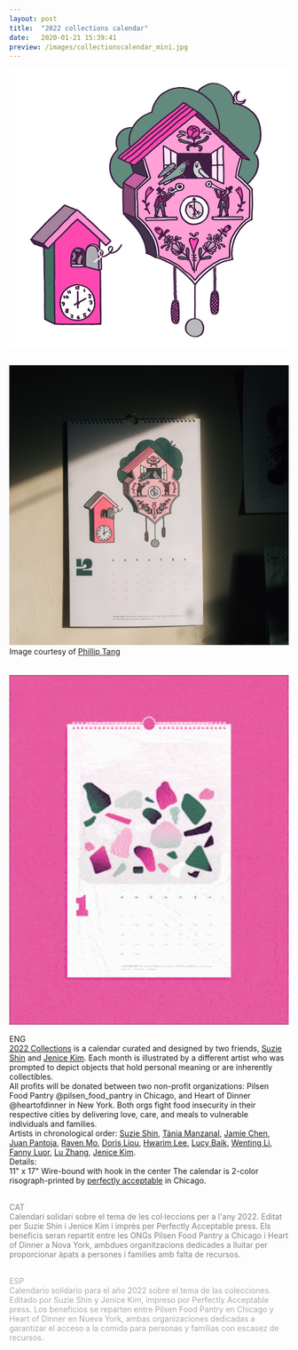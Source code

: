 ```yaml
---
layout: post
title:  "2022 collections calendar"
date:   2020-01-21 15:39:41
preview: /images/collectionscalendar_mini.jpg
---
```


![Picture 1](/images/collectionscalendar1.jpg)

<div class="row">

  <div class="column">

   <img src="/images/collectionscalendar_paper.jpg" alt="drawing" width="1400px"><br>
   Image courtesy of <a href="https://www.instagram.com/potatoislike/">Phillip Tang</a><br><br><br>
   <img src="/images/collectionscalendar.gif" alt="drawing" width="1400px">

   </div>

   <div class="column">
  ENG<br>
  <a href="https://2022.bigcartel.com">2022 Collections</a> is a calendar curated and designed by two friends, <a href="https://www.instagram.com/shin_suzie/">Suzie Shin</a> and <a href="https://www.instagram.com/jenicekimm/">Jenice Kim</a>. Each month is illustrated by a different artist who was prompted to depict objects that hold personal meaning or are inherently collectibles.<br>
  All profits will be donated between two non-profit organizations: Pilsen Food Pantry @pilsen_food_pantry in Chicago, and Heart of Dinner @heartofdinner in New York. Both orgs fight food insecurity in their respective cities by delivering love, care, and meals to vulnerable individuals and families.<br>
  Artists in chronological order:
  <a href="https://www.instagram.com/shin_suzie/">Suzie Shin</a>,
  <a href="https://www.instagram.com/cerdineta/">Tània Manzanal</a>,
  <a href="https://www.instagram.com/fulltimefish/">Jamie Chen</a>,
  <a href="https://www.instagram.com/juantoja_/">Juan Pantoja</a>,
  <a href="https://www.instagram.com/ravenmodesign/">Raven Mo</a>,
  <a href="https://www.instagram.com/peach_doggo/">Doris Liou</a>,
  <a href="https://www.instagram.com/hwarim.lee/">Hwarim Lee</a>,
  <a href="https://www.instagram.com/egguguma/">Lucy Baik</a>,
  <a href="https://www.instagram.com/wentingthings/">Wenting Li</a>,
  <a href="https://www.instagram.com/fanny.luor/">Fanny Luor</a>,
  <a href="https://www.instagram.com/dudidudio/">Lu Zhang</a>,
  <a href="https://www.instagram.com/jenicekimm/">Jenice Kim</a>.<br>
  Details:<br>
11" x 17" Wire-bound with hook in the center
The calendar is 2-color risograph-printed by <a href="https://perfectly-acceptable.com/">perfectly acceptable</a> in Chicago.<br><br>


  <font color="#808080">CAT<br>
Calendari solidari sobre el tema de les col·leccions per a l'any 2022. Editat per Suzie Shin i Jenice Kim i imprès per Perfectly Acceptable press. Els beneficis seran repartit entre les ONGs Pilsen Food Pantry a Chicago i Heart of Dinner a Nova York, ambdues organitzacions dedicades a lluitar per proporcionar àpats a persones i families amb falta de recursos.</font><br><br>


  <font color="#A9A9A9">ESP<br>
Calendario solidario para el año 2022 sobre el tema de las colecciones. Editado por Suzie Shin y Jenice Kim, impreso por Perfectly Acceptable press. Los beneficios se reparten entre Pilsen Food Pantry en Chicago y Heart of Dinner en Nueva York, ambas organizaciones dedicadas a garantizar el acceso a la comida para personas y familias con escasez de recursos.
  </font>

  </div>

 </div><br>
